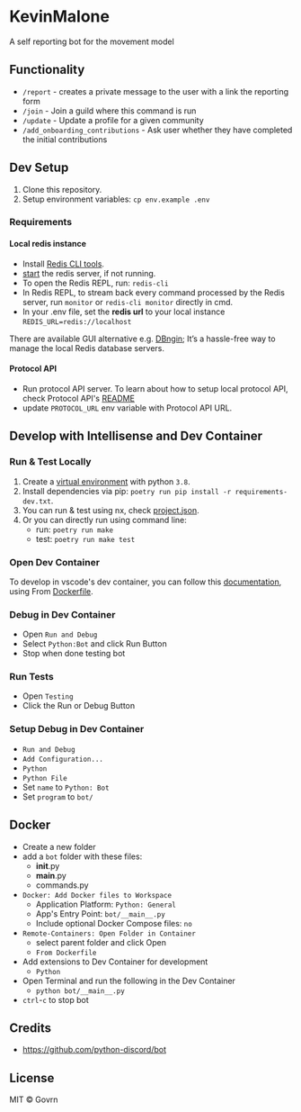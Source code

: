 # KevinMalone

A self reporting bot for the movement model

## Functionality

- `/report` - creates a private message to the user with a link the reporting form
- `/join` - Join a guild where this command is run
- `/update` - Update a profile for a given community
- `/add_onboarding_contributions` - Ask user whether they have completed the initial contributions

## Dev Setup

1. Clone this repository.
2. Setup environment variables: `cp env.example .env`

### Requirements

#### Local redis instance

- Install [Redis CLI tools](https://redis.io/docs/getting-started/).
- [start](https://tableplus.com/blog/2018/10/how-to-start-stop-restart-redis.html) the redis server, if not running.
- To open the Redis REPL, run: `redis-cli`
- In Redis REPL, to stream back every command processed by the Redis server, run `monitor` or `redis-cli monitor`
  directly in cmd.
- In your .env file, set the **redis url** to your local instance `REDIS_URL=redis://localhost`

There are available GUI alternative e.g. [DBngin](https://dbngin.com/); It’s a hassle-free way to manage the local Redis database servers.

#### Protocol API

- Run protocol API server. To learn about how to setup local protocol API, check Protocol
  API's [README](../protocol-api/README.md)
- update `PROTOCOL_URL` env variable with Protocol API URL.

## Develop with Intellisense and Dev Container

### Run & Test Locally

1. Create a [virtual environment](https://python-poetry.org/docs/managing-environments)
   with python `3.8`.
2. Install dependencies via pip: `poetry run pip install -r requirements-dev.txt`.
3. You can run & test using nx, check [project.json](project.json).
4. Or you can directly run using command line:
    - run: `poetry run make`
    - test: `poetry run make test`

### Open Dev Container

To develop in vscode's dev container, you can follow
this [documentation](https://code.visualstudio.com/docs/devcontainers/containers), using
From [Dockerfile](./Dockerfile).

### Debug in Dev Container

- Open `Run and Debug`
- Select `Python:Bot` and click Run Button
- Stop when done testing bot

### Run Tests

- Open `Testing`
- Click the Run or Debug Button

### Setup Debug in Dev Container

- `Run and Debug`
- `Add Configuration...`
- `Python`
- `Python File`
- Set `name` to `Python: Bot`
- Set `program` to `bot/`

## Docker

- Create a new folder
- add a `bot` folder with these files:
    - **init**.py
    - **main**.py
    - commands.py
- `Docker: Add Docker files to Workspace`
    - Application Platform: `Python: General`
    - App's Entry Point: `bot/__main__.py`
    - Include optional Docker Compose files: `no`
- `Remote-Containers: Open Folder in Container`
    - select parent folder and click Open
    - `From Dockerfile`
- Add extensions to Dev Container for development
    - `Python`
- Open Terminal and run the following in the Dev Container
    - `python bot/__main__.py`
- `ctrl`-`c` to stop bot

## Credits

- <https://github.com/python-discord/bot>

## License

MIT © Govrn
